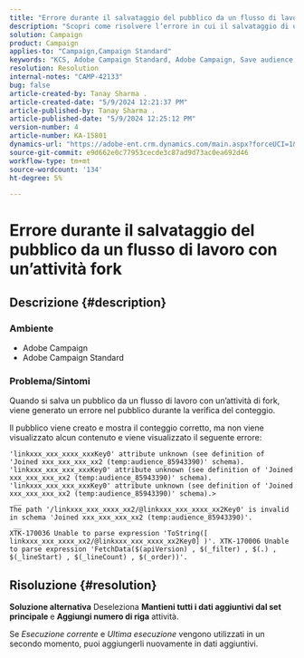 ```yaml
---
title: "Errore durante il salvataggio del pubblico da un flusso di lavoro con un’attività fork"
description: "Scopri come risolvere l’errore in cui il salvataggio di un pubblico da un flusso di lavoro con un’attività fork genera un errore."
solution: Campaign
product: Campaign
applies-to: "Campaign,Campaign Standard"
keywords: "KCS, Adobe Campaign Standard, Adobe Campaign, Save audience, flusso di lavoro, attività di fork, genera errori, risoluzione dei problemi"
resolution: Resolution
internal-notes: "CAMP-42133"
bug: false
article-created-by: Tanay Sharma .
article-created-date: "5/9/2024 12:21:37 PM"
article-published-by: Tanay Sharma .
article-published-date: "5/9/2024 12:25:12 PM"
version-number: 4
article-number: KA-15801
dynamics-url: "https://adobe-ent.crm.dynamics.com/main.aspx?forceUCI=1&pagetype=entityrecord&etn=knowledgearticle&id=5a2fa7ab-fe0d-ef11-9f89-000d3a345e57"
source-git-commit: e9d662e0c77953cecde3c87ad9d73ac0ea692d46
workflow-type: tm+mt
source-wordcount: '134'
ht-degree: 5%

---
```


# Errore durante il salvataggio del pubblico da un flusso di lavoro con un’attività fork

## Descrizione {#description}


### Ambiente

- Adobe Campaign
- Adobe Campaign Standard


### Problema/Sintomi

Quando si salva un pubblico da un flusso di lavoro con un’attività di fork, viene generato un errore nel pubblico durante la verifica del conteggio.

Il pubblico viene creato e mostra il conteggio corretto, ma non viene visualizzato alcun contenuto e viene visualizzato il seguente errore:


```
'linkxxx_xxx_xxxx_xxxKey0' attribute unknown (see definition of 'Joined xxx_xxx_xxx_xx2 (temp:audience_85943390)' schema). 'linkxxx_xxx_xxx_xxxKey0' attribute unknown (see definition of 'Joined xxx_xxx_xxx_xx2 (temp:audience_85943390)' schema). 'linkxxx_xxx_xxx_xxxKey0' attribute unknown (see definition of 'Joined xxx_xxx_xxx_xx2 (temp:audience_85943390)' schema).>
 __
The path '/linkxxx_xxx_xxxx_xx2/@linkxxx_xxx_xxxx_xx2Key0' is invalid in schema 'Joined xxx_xxx_xxx_xx2 (temp:audience_85943390)'.
 __
XTK-170036 Unable to parse expression 'ToString([ linkxxx_xxx_xxxx_xx2/@linkxxx_xxx_xxxx_xx2Key0] )'. XTK-170006 Unable to parse expression 'FetchData($(apiVersion) , $(_filter) , $(.) , $(_lineStart) , $(_lineCount) , $(_order))'.
```



## Risoluzione {#resolution}


<b>Soluzione alternativa</b>
Deseleziona <b>Mantieni tutti i dati aggiuntivi dal set principale </b>e <b>Aggiungi numero di riga</b> attività.

Se *Esecuzione corrente* e *Ultima esecuzione* vengono utilizzati in un secondo momento, puoi aggiungerli nuovamente in dati aggiuntivi.
